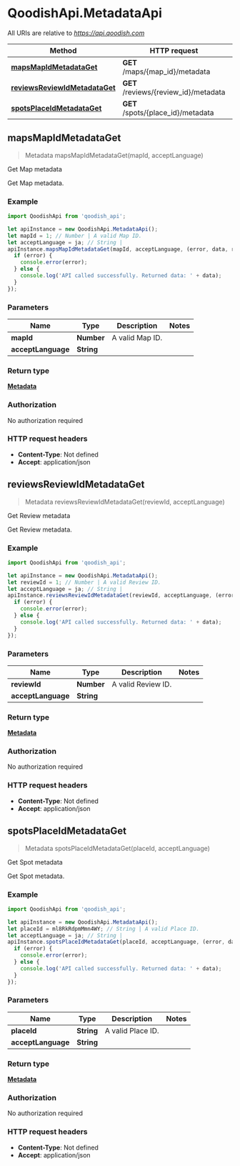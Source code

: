 # QoodishApi.MetadataApi

All URIs are relative to *https://api.qoodish.com*

Method | HTTP request | Description
------------- | ------------- | -------------
[**mapsMapIdMetadataGet**](MetadataApi.md#mapsMapIdMetadataGet) | **GET** /maps/{map_id}/metadata | Get Map metadata
[**reviewsReviewIdMetadataGet**](MetadataApi.md#reviewsReviewIdMetadataGet) | **GET** /reviews/{review_id}/metadata | Get Review metadata
[**spotsPlaceIdMetadataGet**](MetadataApi.md#spotsPlaceIdMetadataGet) | **GET** /spots/{place_id}/metadata | Get Spot metadata



## mapsMapIdMetadataGet

> Metadata mapsMapIdMetadataGet(mapId, acceptLanguage)

Get Map metadata

Get Map metadata. 

### Example

```javascript
import QoodishApi from 'qoodish_api';

let apiInstance = new QoodishApi.MetadataApi();
let mapId = 1; // Number | A valid Map ID.
let acceptLanguage = ja; // String | 
apiInstance.mapsMapIdMetadataGet(mapId, acceptLanguage, (error, data, response) => {
  if (error) {
    console.error(error);
  } else {
    console.log('API called successfully. Returned data: ' + data);
  }
});
```

### Parameters


Name | Type | Description  | Notes
------------- | ------------- | ------------- | -------------
 **mapId** | **Number**| A valid Map ID. | 
 **acceptLanguage** | **String**|  | 

### Return type

[**Metadata**](Metadata.md)

### Authorization

No authorization required

### HTTP request headers

- **Content-Type**: Not defined
- **Accept**: application/json


## reviewsReviewIdMetadataGet

> Metadata reviewsReviewIdMetadataGet(reviewId, acceptLanguage)

Get Review metadata

Get Review metadata. 

### Example

```javascript
import QoodishApi from 'qoodish_api';

let apiInstance = new QoodishApi.MetadataApi();
let reviewId = 1; // Number | A valid Review ID.
let acceptLanguage = ja; // String | 
apiInstance.reviewsReviewIdMetadataGet(reviewId, acceptLanguage, (error, data, response) => {
  if (error) {
    console.error(error);
  } else {
    console.log('API called successfully. Returned data: ' + data);
  }
});
```

### Parameters


Name | Type | Description  | Notes
------------- | ------------- | ------------- | -------------
 **reviewId** | **Number**| A valid Review ID. | 
 **acceptLanguage** | **String**|  | 

### Return type

[**Metadata**](Metadata.md)

### Authorization

No authorization required

### HTTP request headers

- **Content-Type**: Not defined
- **Accept**: application/json


## spotsPlaceIdMetadataGet

> Metadata spotsPlaceIdMetadataGet(placeId, acceptLanguage)

Get Spot metadata

Get Spot metadata. 

### Example

```javascript
import QoodishApi from 'qoodish_api';

let apiInstance = new QoodishApi.MetadataApi();
let placeId = ml8RkRdpmMmn4WY; // String | A valid Place ID.
let acceptLanguage = ja; // String | 
apiInstance.spotsPlaceIdMetadataGet(placeId, acceptLanguage, (error, data, response) => {
  if (error) {
    console.error(error);
  } else {
    console.log('API called successfully. Returned data: ' + data);
  }
});
```

### Parameters


Name | Type | Description  | Notes
------------- | ------------- | ------------- | -------------
 **placeId** | **String**| A valid Place ID. | 
 **acceptLanguage** | **String**|  | 

### Return type

[**Metadata**](Metadata.md)

### Authorization

No authorization required

### HTTP request headers

- **Content-Type**: Not defined
- **Accept**: application/json

